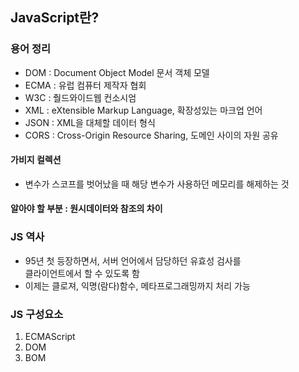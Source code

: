 ## JavaScript란?

### 용어 정리
 - DOM : Document Object Model 문서 객체 모델
 - ECMA : 유럽 컴퓨터 제작자 협회
 - W3C : 줠드와이드웹 컨소시엄
 - XML : eXtensible Markup Language, 확장성있는 마크업 언어
 - JSON : XML을 대체할 데이터 형식
 - CORS : Cross-Origin Resource Sharing, 도메인 사이의 자원 공유

#### 가비지 컬렉션
 - 변수가 스코프를 벗어났을 때 해당 변수가 사용하던 메모리를 해제하는 것

#### 알아야 할 부분 : 원시데이터와 참조의 차이

### JS 역사
 - 95년 첫 등장하면서, 서버 언어에서 담당하던 유효성 검사를  
   클라이언트에서 할 수 있도록 함
 - 이제는 클로져, 익명(람다)함수, 메타프로그래밍까지 처리 가능

### JS 구성요소
 1. ECMAScript
 2. DOM
 3. BOM
